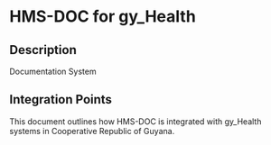 # HMS-DOC for gy_Health

## Description

Documentation System

## Integration Points

This document outlines how HMS-DOC is integrated with gy_Health systems in Cooperative Republic of Guyana.
